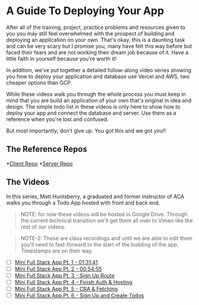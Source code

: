 # A Guide To Deploying Your App

After all of the training, project, practice problems and resources given to you you may still feel overwhelmed with the prospect of building and deploying an application on your own. That's okay, this is a daunting task and can be very scary but I promise you, many have felt this way before but faced their fears and are not working their dream job because of it. Have a little faith in yourself because you're worth it!

In addition, we've put together a detailed follow-along video series showing you how to deploy your application and database use Vercel and AWS, two cheaper options than GCP. 

While these videos walk you through the whole process you must keep in mind that you are build an application of your own that's original in idea and design. The simple todo list in these videos is only here to show how to deploy your app and connect the database and server. Use them as a reference when you're lost and confused.

But most importantly, don't give up. You got this and we got you!!


## The Reference Repos

*[Client Repo](https://github.com/mmhuntsberry/mini-full-todo-client)
*[Server Repo](https://github.com/mmhuntsberry/mini-full-todo-server)

## The Videos

In this series, Matt Huntsberry, a graduated and former instructor of ACA walks you through a Todo App hosted with front and back end. 

> NOTE: for now these videos will be hosted in Google Drive. Through the current technical transition we'll get them all over to Vimeo like the rest of our videos. 

> NOTE-2: These are class recordings and until we are able to edit them you'll need to fast-forward to the start of the building of the app. Timestamps are on their way.

- [ ] [Mini Full Stack App Pt. 1 - 01:31:41](https://drive.google.com/file/d/1tpmZwo2AgdXYY_q_N_0o1zsxZuVugXKo/view?usp=drive_link)
- [ ] [Mini Full Stack App Pt. 2 - 00:54:55](https://drive.google.com/file/d/1pq-C5mN9QFUkNOgJM9tZyrO_267uLtEN/view?usp=drive_link)
- [ ] [Mini Full Stack App Pt. 3 - Sign Up Route](https://drive.google.com/file/d/1bRVaBTqxc6MywIp_EWGkrxLhJp6-6NG9/view?usp=drive_link)
- [ ] [Mini Full Stack App Pt. 4 - Finish Auth & Hosting](https://drive.google.com/file/d/15hqPPeVHhtOvVazQDysQos1U-UbWvrfb/view?usp=drive_link)
- [ ] [Mini Full Stack App Pt. 5 - CRA & Fetching](https://drive.google.com/file/d/1Kp0cQ67CvrF2ZHdC-7Qir1yqIxJF2XkU/view?usp=drive_link)
- [ ] [Mini Full Stack App Pt. 6 - Sign Up and Create Todos](https://drive.google.com/file/d/1J_1NmnR1k4M3BTec6YgcNC0b6QuNM1hY/view?usp=drive_link)

<!-- - [ ] [1. Intro](https://drive.google.com/file/d/1X30LLv9c6lEJ9bZhPCHK2eP5n-vvQR9R/view?usp=sharing) -->
<!-- <iframe src="" width="655" height="368" frameborder="0" allow="autoplay; fullscreen" allowfullscreen></iframe> -->

<!-- - [ ] [2. The Project](https://drive.google.com/file/d/19OocBGfxYS_hJlrmtoRWblHJ7AcSpb7-/view?usp=sharing) -->
<!-- <iframe src="" width="655" height="368" frameborder="0" allow="autoplay; fullscreen" allowfullscreen></iframe> -->

<!-- - [ ] [3. Create the Database](https://drive.google.com/file/d/1QL5NYKSP7GTQtVyJcqGi-J_ZcL6oATrr/view?usp=sharing) -->
<!-- <iframe src="" width="655" height="368" frameborder="0" allow="autoplay; fullscreen" allowfullscreen></iframe> -->

<!-- - [ ] [4. Create Express Server](https://drive.google.com/file/d/1FKxW37kVvltgd29MM8E-uDTD-Rko--Hf/view?usp=sharing) -->
<!-- <iframe src="" width="655" height="368" frameborder="0" allow="autoplay; fullscreen" allowfullscreen></iframe> -->

<!-- - [ ] [5. Connect Server to DB with MYSQL.js](https://drive.google.com/file/d/18KL-bXZwenqTuQoUPx6p9NL_n6fmgPm1/view?usp=sharing) -->
<!-- <iframe src="" width="655" height="368" frameborder="0" allow="autoplay; fullscreen" allowfullscreen></iframe> -->

<!-- - [ ] [6. Prettier & User CRUD, pt.1](https://drive.google.com/file/d/1fzcXfa9MVE21u5pkA_55Nck9BchwvZuD/view?usp=sharing) -->
<!-- <iframe src="" width="655" height="368" frameborder="0" allow="autoplay; fullscreen" allowfullscreen></iframe> -->

<!-- - [ ] [7. User CRUD, pt.2](https://drive.google.com/file/d/1ZVqO7arDZxruSUXdfOKYS4Bx9yRv3v33/view?usp=sharing) -->
<!-- <iframe src="" width="655" height="368" frameborder="0" allow="autoplay; fullscreen" allowfullscreen></iframe> -->

<!-- - [ ] [8. User Controllers & Routers](https://drive.google.com/file/d/1CYPUAsQHih514EMjexQV74GKz3Af7xUw/view?usp=sharing) -->
<!-- <iframe src="" width="655" height="368" frameborder="0" allow="autoplay; fullscreen" allowfullscreen></iframe> -->

<!-- - [ ] [9. Todo CRUD](https://drive.google.com/file/d/1z-u263ybbDaN1Luofjxkt0kYXceJZ_v8/view?usp=sharing) -->
<!-- <iframe src="" width="655" height="368" frameborder="0" allow="autoplay; fullscreen" allowfullscreen></iframe> -->

<!-- - [ ] [10. DOTENV](https://drive.google.com/file/d/1ten2zHrrvHe6s1MFzyYdX_3lqorBrJmP/view?usp=sharing) -->
<!-- <iframe src="" width="655" height="368" frameborder="0" allow="autoplay; fullscreen" allowfullscreen></iframe> -->

<!-- - [ ] [11. Authentication - Sign-up](https://drive.google.com/file/d/1S8p81JwktAq8Cv4b4_N1lOFAv1d63k7G/view?usp=sharing) -->
<!-- <iframe src="" width="655" height="368" frameborder="0" allow="autoplay; fullscreen" allowfullscreen></iframe> -->

<!-- - [ ] [12. Authentication - Sign-in](https://drive.google.com/file/d/1vWLQO94kSZcCyAnVcRaJ2JJTEh7FB0mg/view?usp=sharing) -->
<!-- <iframe src="" width="655" height="368" frameborder="0" allow="autoplay; fullscreen" allowfullscreen></iframe> -->

<!-- - [ ] [13. Deploy to Vercel](https://drive.google.com/file/d/1qD7iPaEiAkRxnsZw_zN3_sQXyzAadpkp/view?usp=sharing) -->
<!-- <iframe src="" width="655" height="368" frameborder="0" allow="autoplay; fullscreen" allowfullscreen></iframe> -->

<!-- - [ ] [14. Initial Client Setup](https://drive.google.com/file/d/1r94aF2g3QoUPy95-Z3TGR5dvCGiXeqGk/view?usp=sharing) -->
<!-- <iframe src="" width="655" height="368" frameborder="0" allow="autoplay; fullscreen" allowfullscreen></iframe> -->

<!-- - [ ] [15. CORS Fix & Render Todos](https://drive.google.com/file/d/1PxbZMPMJ6Q04LOYl0fsVOSNtre-Kt3zz/view?usp=sharing) -->
<!-- <iframe src="" width="655" height="368" frameborder="0" allow="autoplay; fullscreen" allowfullscreen></iframe> -->

<!-- - [ ] [16. Todo Component](https://drive.google.com/file/d/1AZqMoXotEVbMCfn-bEwWhqMq0Do9gFF6/view?usp=sharing) -->
<!-- <iframe src="" width="655" height="368" frameborder="0" allow="autoplay; fullscreen" allowfullscreen></iframe> -->

<!-- - [ ] [17. Sign-in Component, pt. 1](https://drive.google.com/file/d/1brHfEpB6xrnsEnQH-Q8KoKxdFRFrTRzL/view?usp=sharing) -->
<!-- <iframe src="" width="655" height="368" frameborder="0" allow="autoplay; fullscreen" allowfullscreen></iframe> -->

<!-- - [ ] [18. Sign-in Component, pt. 2](https://drive.google.com/file/d/1zTdHWrtLvZ1_IJdcx5ei9Ai_C8c3ZywC/view?usp=sharing) -->
<!-- <iframe src="" width="655" height="368" frameborder="0" allow="autoplay; fullscreen" allowfullscreen></iframe> -->

<!-- - [ ] [19. Sign-in Component, pt. 3](https://drive.google.com/file/d/1r-JMc7NEj5gNASgn3Zb2MTdNTqDJGV0r/view?usp=sharing) -->
<!-- <iframe src="" width="655" height="368" frameborder="0" allow="autoplay; fullscreen" allowfullscreen></iframe> -->

<!-- - [ ] [20. Sign-up Component](https://drive.google.com/file/d/1AgR63tlHMwHUn1kSYfBVB9cTjGTuKw-U/view?usp=sharing) -->
<!-- <iframe src="" width="655" height="368" frameborder="0" allow="autoplay; fullscreen" allowfullscreen></iframe> -->

<!-- - [ ] [21. React-Router](https://drive.google.com/file/d/1rtxxkEUoeuoag8P_a8OF4acmzdTOfvk8/view?usp=sharing) -->
<!-- <iframe src="" width="655" height="368" frameborder="0" allow="autoplay; fullscreen" allowfullscreen></iframe> -->

<!-- - [ ] [22. Styles](https://drive.google.com/file/d/1rf5OlXnd8poghcYXNOTE63ATVE7wzLcS/view?usp=sharing) -->
<!-- <iframe src="" width="655" height="368" frameborder="0" allow="autoplay; fullscreen" allowfullscreen></iframe> -->

<!-- - [ ] [23. Create Todo, pt. 1](https://drive.google.com/file/d/10yIcFHCLH8Oe73VWtC9IjU_XQZ3jZqTU/view?usp=sharing) -->
<!-- <iframe src="" width="655" height="368" frameborder="0" allow="autoplay; fullscreen" allowfullscreen></iframe> -->

<!-- - [ ] [24. Create Todo, pt. 2](https://drive.google.com/file/d/1fJQtzYjHXoBJSRJ8yZaCHkdyP6zGbtDl/view?usp=sharing) -->
<!-- <iframe src="" width="655" height="368" frameborder="0" allow="autoplay; fullscreen" allowfullscreen></iframe> -->

<!-- - [ ] [25. Deploy Front-End](https://drive.google.com/file/d/1vYxTJvXxem1TOQ6GnUpqEbdaG2ZN-RFg/view?usp=sharing) -->
<!-- <iframe src="" width="655" height="368" frameborder="0" allow="autoplay; fullscreen" allowfullscreen></iframe> -->




